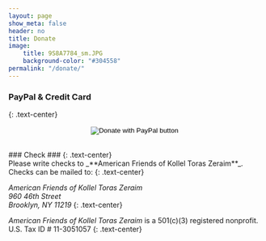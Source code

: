 ```yaml
---
layout: page
show_meta: false
header: no
title: Donate
image:
    title: 9S8A7784_sm.JPG
    background-color: "#304558"
permalink: "/donate/"
---
```


### PayPal & Credit Card ###
{: .text-center}
<br>
<div style="text-align:center">
<form action="https://www.paypal.com/donate" method="post" target="_top">
<input type="hidden" name="hosted_button_id" value="ALUB5CRQ2RCK8" />
<input type="image" src="images/button-PayPal-donate.png" border="0" name="submit" title="PayPal - The safer, easier way to pay online!" alt="Donate with PayPal button"" />
<img alt="" border="0" src="https://www.paypal.com/en_US/i/scr/pixel.gif" width="1" height="1" />
</form>
</div>
<br>     
### Check ###
{: .text-center}
<br>
Please write checks to _**American Friends of Kollel Toras Zeraim**_.<br>
Checks can be mailed to:
{: .text-center}

*American Friends of Kollel Toras Zeraim*<br>
*960 46th Street*<br>
*Brooklyn, NY 11219*
{: .text-center}

*American Friends of Kollel Toras Zeraim* is a 501(c)(3) registered nonprofit.<br>
U.S. Tax ID # 11-3051057
{: .text-center}


